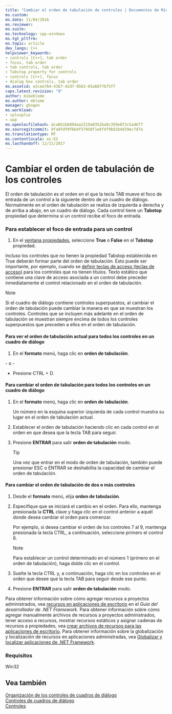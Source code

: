 ```yaml
---
title: "Cambiar el orden de tabulación de controles | Documentos de Microsoft"
ms.custom: 
ms.date: 11/04/2016
ms.reviewer: 
ms.suite: 
ms.technology: cpp-windows
ms.tgt_pltfrm: 
ms.topic: article
dev_langs: C++
helpviewer_keywords:
- controls [C++], tab order
- focus, tab order
- tab controls, tab order
- Tabstop property for controls
- controls [C++], focus
- dialog box controls, tab order
ms.assetid: e2cee764-4367-42d7-9563-65a68f76f5ff
caps.latest.revision: "9"
author: mikeblome
ms.author: mblome
manager: ghogen
ms.workload:
- cplusplus
- uwp
ms.openlocfilehash: dca6b1bb894aa2219a0352ba9c359e6f3c5a4677
ms.sourcegitcommit: 8fa8fdf0fbb4f57950f1e8f4f9b81b4d39ec7d7a
ms.translationtype: MT
ms.contentlocale: es-ES
ms.lasthandoff: 12/21/2017
---
```

# <a name="changing-the-tab-order-of-controls"></a>Cambiar el orden de tabulación de los controles
El orden de tabulación es el orden en el que la tecla TAB mueve el foco de entrada de un control a la siguiente dentro de un cuadro de diálogo. Normalmente en el orden de tabulación se realiza de izquierda a derecha y de arriba a abajo, en un cuadro de diálogo. Cada control tiene un **Tabstop** propiedad que determina si un control recibe el foco de entrada.  
  
### <a name="to-set-input-focus-for-a-control"></a>Para establecer el foco de entrada para un control  
  
1.  En el [ventana propiedades](/visualstudio/ide/reference/properties-window), seleccione **True** o **False** en el **Tabstop** propiedad.  
  
 Incluso los controles que no tienen la propiedad Tabstop establecida en True deberán formar parte del orden de tabulación. Esto puede ser importante, por ejemplo, cuando se [definir teclas de acceso (teclas de acceso)](../windows/defining-mnemonics-access-keys.md) para los controles que no tienen títulos. Texto estático que contiene una clave de acceso asociada a un control debe preceder inmediatamente el control relacionado en el orden de tabulación.  
  
> [!NOTE]
>  Si el cuadro de diálogo contiene controles superpuestos, al cambiar el orden de tabulación puede cambiar la manera en que se muestran los controles. Controles que se incluyen más adelante en el orden de tabulación se muestran siempre encima de todos los controles superpuestos que preceden a ellos en el orden de tabulación.  
  
#### <a name="to-view-the-current-tab-order-for-all-controls-in-a-dialog-box"></a>Para ver el orden de tabulación actual para todos los controles en un cuadro de diálogo  
  
1.  En el **formato** menú, haga clic en **orden de tabulación**.  
  
 \- o -  
  
-   Presione CTRL + D.  
  
#### <a name="to-change-the-tab-order-for-all-controls-in-a-dialog-box"></a>Para cambiar el orden de tabulación para todos los controles en un cuadro de diálogo  
  
1.  En el **formato** menú, haga clic en **orden de tabulación**.  
  
     Un número en la esquina superior izquierda de cada control muestra su lugar en el orden de tabulación actual.  
  
2.  Establecer el orden de tabulación haciendo clic en cada control en el orden en que desea que la tecla TAB para seguir.  
  
3.  Presione **ENTRAR** para salir **orden de tabulación** modo.  
  
    > [!TIP]
    >  Una vez que entrar en el modo de orden de tabulación, también puede presionar ESC o ENTRAR se deshabilita la capacidad de cambiar el orden de tabulación.  
  
#### <a name="to-change-the-tab-order-for-two-or-more-controls"></a>Para cambiar el orden de tabulación de dos o más controles  
  
1.  Desde el **formato** menú, elija **orden de tabulación**.  
  
2.  Especifique que se iniciará el cambio en el orden. Para ello, mantenga presionada la **CTRL** clave y haga clic en el control anterior a aquél donde desea cambiar el orden para comenzar.  
  
     Por ejemplo, si desea cambiar el orden de los controles 7 al 9, mantenga presionada la tecla CTRL, a continuación, seleccione primero el control 6.  
  
    > [!NOTE]
    >  Para establecer un control determinado en el número 1 (primero en el orden de tabulación), haga doble clic en el control.  
  
3.  Suelte la tecla CTRL y, a continuación, haga clic en los controles en el orden que desee que la tecla TAB para seguir desde ese punto.  
  
4.  Presione **ENTRAR** para salir **orden de tabulación** modo.  
  
 Para obtener información sobre cómo agregar recursos a proyectos administrados, vea [recursos en aplicaciones de escritorio](/dotnet/framework/resources/index) en el *Guía del desarrollador de .NET Framework.* Para obtener información sobre cómo agregar manualmente archivos de recursos a proyectos administrados, tener acceso a recursos, mostrar recursos estáticos y asignar cadenas de recursos a propiedades, vea [crear archivos de recursos para las aplicaciones de escritorio](/dotnet/framework/resources/creating-resource-files-for-desktop-apps). Para obtener información sobre la globalización y localización de recursos en aplicaciones administradas, vea [Globalizar y localizar aplicaciones de .NET Framework](/dotnet/standard/globalization-localization/index).  
  
### <a name="requirements"></a>Requisitos  
 Win32  
  
## <a name="see-also"></a>Vea también  
 [Organización de los controles de cuadros de diálogo](../windows/arrangement-of-controls-on-dialog-boxes.md)   
 [Controles de cuadros de diálogo](../windows/controls-in-dialog-boxes.md)   
 [Controles](../mfc/controls-mfc.md)


